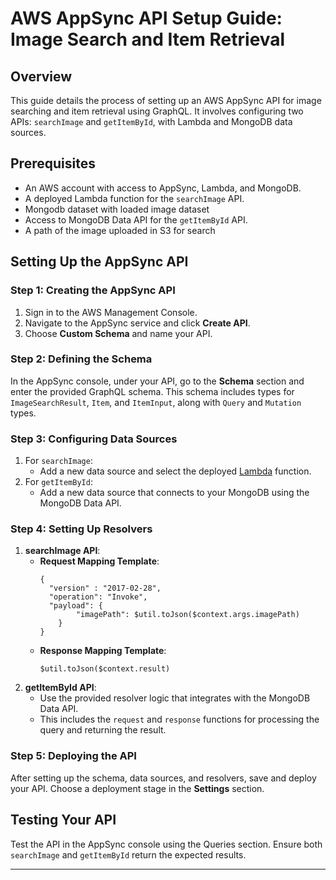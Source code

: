 
# AWS AppSync API Setup Guide: Image Search and Item Retrieval

## Overview
This guide details the process of setting up an AWS AppSync API for image searching and item retrieval using GraphQL. It involves configuring two APIs: `searchImage` and `getItemById`, with Lambda and MongoDB data sources.

## Prerequisites
- An AWS account with access to AppSync, Lambda, and MongoDB.
- A deployed Lambda function for the `searchImage` API.
- Mongodb dataset with loaded image dataset
- Access to MongoDB Data API for the `getItemById` API.
- A path of the image uploaded in S3 for search

## Setting Up the AppSync API

### Step 1: Creating the AppSync API
1. Sign in to the AWS Management Console.
2. Navigate to the AppSync service and click **Create API**.
3. Choose **Custom Schema** and name your API.

### Step 2: Defining the Schema
In the AppSync console, under your API, go to the **Schema** section and enter the provided GraphQL schema. This schema includes types for `ImageSearchResult`, `Item`, and `ItemInput`, along with `Query` and `Mutation` types.

### Step 3: Configuring Data Sources
1. For `searchImage`:
   - Add a new data source and select the deployed [Lambda](https://github.com/mongodb-partners/AppModernization_Amplify_AppSync_with_MongoDB_Atlas_Vector_Search/tree/main/Lambda/image-search/vectorsearch) function.
2. For `getItemById`:
   - Add a new data source that connects to your MongoDB using the MongoDB Data API.

### Step 4: Setting Up Resolvers
1. **searchImage API**:
   - **Request Mapping Template**:
     ```vtl
     {
       "version" : "2017-02-28",
       "operation": "Invoke",
       "payload": {
             "imagePath": $util.toJson($context.args.imagePath)
         }
     }
     ```
   - **Response Mapping Template**:
     ```vtl
     $util.toJson($context.result)
     ```
2. **getItemById API**:
   - Use the provided resolver logic that integrates with the MongoDB Data API.
   - This includes the `request` and `response` functions for processing the query and returning the result.

### Step 5: Deploying the API
After setting up the schema, data sources, and resolvers, save and deploy your API. Choose a deployment stage in the **Settings** section.

## Testing Your API
Test the API in the AppSync console using the Queries section. Ensure both `searchImage` and `getItemById` return the expected results.

---
